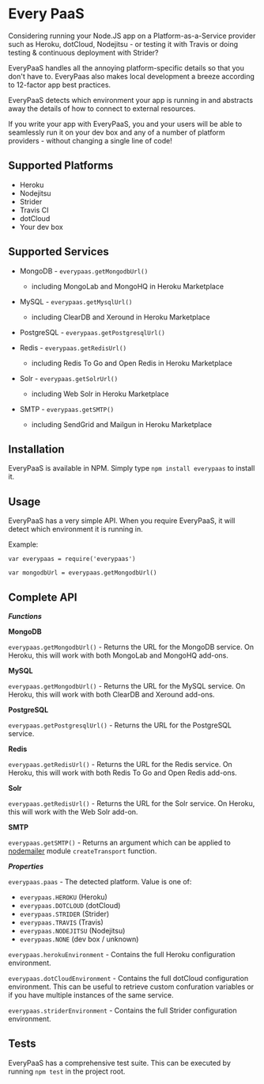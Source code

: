 Every PaaS
==========

Considering running your Node.JS app on a Platform-as-a-Service provider such
as Heroku, dotCloud, Nodejitsu - or testing it with Travis or doing testing &
continuous deployment with Strider?

EveryPaaS handles all the annoying platform-specific details so that you don't
have to. EveryPaas also makes local development a breeze according to 12-factor
app best practices.

EveryPaaS detects which environment your app is running in and abstracts away
the details of how to connect to external resources.

If you write your app with EveryPaaS, you and your users will be able to
seamlessly run it on your dev box and any of a number of platform providers -
without changing a single line of code!

Supported Platforms
-------------------

* Heroku
* Nodejitsu
* Strider
* Travis CI
* dotCloud
* Your dev box

Supported Services
------------------

* MongoDB - `everypaas.getMongodbUrl()`
  - including MongoLab and MongoHQ in Heroku Marketplace

* MySQL - `everypaas.getMysqlUrl()`
  - including ClearDB and Xeround in Heroku Marketplace

* PostgreSQL - `everypaas.getPostgresqlUrl()`

* Redis - `everypaas.getRedisUrl()`
  - including Redis To Go and Open Redis in Heroku Marketplace

* Solr - `everypaas.getSolrUrl()`
  - including Web Solr in Heroku Marketplace

* SMTP - `everypaas.getSMTP()`
  - including SendGrid and Mailgun in Heroku Marketplace


Installation
------------

EveryPaaS is available in NPM. Simply type `npm install everypaas` to install
it.

Usage
-----

EveryPaaS has a very simple API. When you require EveryPaaS, it will detect
which environment it is running in.

Example:

```
var everypaas = require('everypaas')

var mongodbUrl = everypaas.getMongodbUrl()
```

Complete API
------------

***Functions***

**MongoDB**

`everypaas.getMongodbUrl()` - Returns the URL for the MongoDB service. On Heroku, this will work with both MongoLab and MongoHQ add-ons.

**MySQL**

`everypaas.getMongodbUrl()` - Returns the URL for the MySQL service. On Heroku, this will work with both ClearDB and Xeround add-ons.

**PostgreSQL**

`everypaas.getPostgresqlUrl()` - Returns the URL for the PostgreSQL service.

**Redis**

`everypaas.getRedisUrl()` - Returns the URL for the Redis service. On Heroku, this will work with both Redis To Go and Open Redis add-ons.

**Solr**

`everypaas.getRedisUrl()` - Returns the URL for the Solr service. On Heroku, this will work with the Web Solr add-on.

**SMTP**

`everypaas.getSMTP()` - Returns an argument which can be applied to [nodemailer](https://github.com/andris9/Nodemailer) module `createTransport` function.

***Properties***

`everypaas.paas` - The detected platform. Value is one of:

  - `everypaas.HEROKU` (Heroku)
  - `everypaas.DOTCLOUD` (dotCloud)
  - `everypaas.STRIDER` (Strider)
  - `everypaas.TRAVIS` (Travis)
  - `everypaas.NODEJITSU` (Nodejitsu)
  - `everypaas.NONE` (dev box / unknown)

`everypaas.herokuEnvironment` - Contains the full Heroku configuration environment.

`everypaas.dotCloudEnvironment` - Contains the full dotCloud configuration
environment. This can be useful to retrieve custom confuration variables or if
you have multiple instances of the same service.

`everypaas.striderEnvironment` - Contains the full Strider configuration
environment.


Tests
-----

EveryPaaS has a comprehensive test suite. This can be executed by running `npm test` in the project root.

